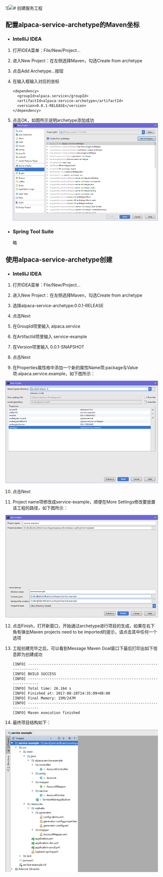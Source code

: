 ![![](cn/park/images/new_project_maven_add_archetype.pn](cn/park/images/new_project_maven_add_archetype.png)g)# 创建服务工程

## 配置alpaca-service-archetype的Maven坐标

- ### IntelliJ IDEA

1. 打开IDEA菜单：File/New/Project...

2. 进入New Project：在左侧选择Maven，勾选Create from archetype

3. 点击Add Archetype...按钮

4. 在输入框输入对应的坐标

    ```
    <dependency>
      <groupId>alpaca.service</groupId>
      <artifactId>alpaca-service-archetype</artifactId>
      <version>0.0.1-RELEASE</version>
    </dependency>
    ```
5. 点击OK，如图所示说明archetype添加成功
![image](/cn/park/images/new_project_maven_add_archetype.png)

- ### Spring Tool Suite
    
    略

## 使用alpaca-service-archetype创建

- ### IntelliJ IDEA

1. 打开IDEA菜单：File/New/Project...

2. 进入New Project：在左侧选择Maven，勾选Create from archetype

3. 选择alpaca-service-archetype:0.0.1-RELEASE

4. 点击Next

5. 在GroupId项里输入 alpaca.service

6. 在ArtifactId项里输入 service-example

7. 在Version项里输入 0.0.1-SNAPSHOT

8. 点击Next

9. 在Properties属性格中添加一个新的属性Name项:package与Value项:alpaca.service.example，如下图所示：

![image](/cn/park/images/new_project_maven_add_package.png)

10. 点击Next

11. Project name项修改成service-example，顺便在More Settings修改要放置该工程的路径，如下图所示：

![image](/cn/park/images/new_project_more_settings.png)

12. 点击Finish，打开新窗口，开始通过archetype进行项目的生成，如果在右下角有弹出Maven projects need to be imported的提示，请点击其中任何一个选项

13. 工程创建完毕之后，可以看到Message Maven Goal窗口下最后打印出如下信息即为创建成功

    ```
    [INFO] ------------------------------------------------------------------------
    [INFO] BUILD SUCCESS
    [INFO] ------------------------------------------------------------------------
    [INFO] Total time: 26.164 s
    [INFO] Finished at: 2017-08-28T14:35:09+08:00
    [INFO] Final Memory: 15M/247M
    [INFO] ------------------------------------------------------------------------
    [INFO] Maven execution finished
    ```

14. 最终项目结构如下：

![image](/cn/park/images/project_info.png)

